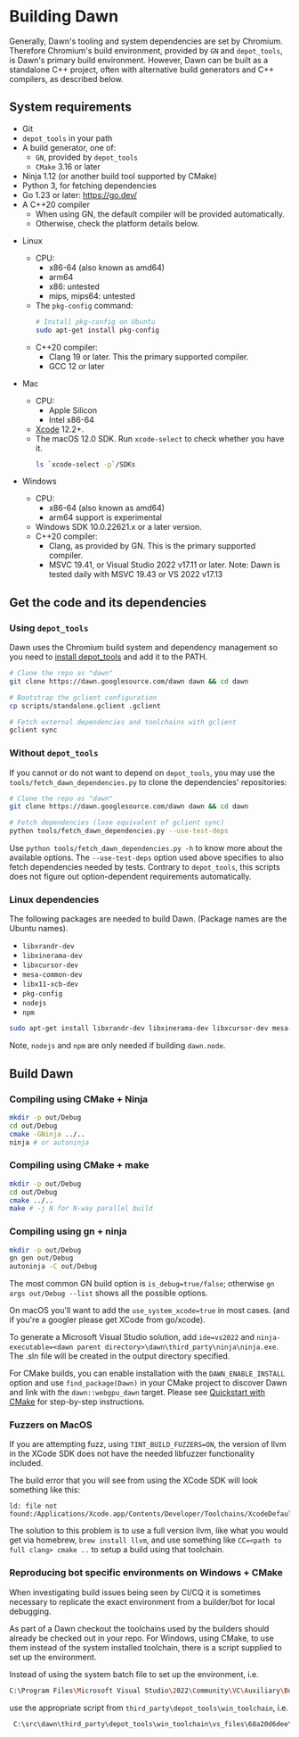 # Building Dawn

Generally, Dawn's tooling and system dependencies are set by Chromium.
Therefore Chromium's build environment, provided by `GN` and `depot_tools`,
is Dawn's primary build environment. However, Dawn can be built as a
standalone C++ project, often with alternative build generators and C++
compilers, as described below.

## System requirements

 * Git
 * `depot_tools` in your path
 * A build generator, one of:
    * `GN`, provided by `depot_tools`
    * `CMake` 3.16 or later
 * Ninja 1.12 (or another build tool supported by CMake)
 * Python 3, for fetching dependencies
 * Go 1.23 or later: https://go.dev/
 * A C++20 compiler
    * When using GN, the default compiler will be provided automatically.
    * Otherwise, check the platform details below.

- Linux
  - CPU:
    - x86-64 (also known as amd64)
    - arm64
    - x86: untested
    - mips, mips64: untested
  - The `pkg-config` command:
    ```sh
    # Install pkg-config on Ubuntu
    sudo apt-get install pkg-config
    ```
  - C++20 compiler:
    - Clang 19 or later. This the primary supported compiler.
    - GCC 12 or later

- Mac
  - CPU:
    - Apple Silicon
    - Intel x86-64
  - [Xcode](https://developer.apple.com/xcode/) 12.2+.
  - The macOS 12.0 SDK. Run `xcode-select` to check whether you have it.
    ```sh
    ls `xcode-select -p`/SDKs
    ```

- Windows
  - CPU:
    - x86-64 (also known as amd64)
    - arm64 support is experimental
  - Windows SDK 10.0.22621.x or a later version.
  - C++20 compiler:
    - Clang, as provided by GN. This is the primary supported compiler.
    - MSVC 19.41, or Visual Studio 2022 v17.11 or later.
      Note: Dawn is tested daily with MSVC 19.43 or VS 2022 v17.13


## Get the code and its dependencies

### Using `depot_tools`

Dawn uses the Chromium build system and dependency management so you need to [install depot_tools] and add it to the PATH.

[install depot_tools]: http://commondatastorage.googleapis.com/chrome-infra-docs/flat/depot_tools/docs/html/depot_tools_tutorial.html#_setting_up

```sh
# Clone the repo as "dawn"
git clone https://dawn.googlesource.com/dawn dawn && cd dawn

# Bootstrap the gclient configuration
cp scripts/standalone.gclient .gclient

# Fetch external dependencies and toolchains with gclient
gclient sync
```

### Without `depot_tools`

If you cannot or do not want to depend on `depot_tools`, you may use the `tools/fetch_dawn_dependencies.py` to clone the dependencies' repositories:

```sh
# Clone the repo as "dawn"
git clone https://dawn.googlesource.com/dawn dawn && cd dawn

# Fetch dependencies (lose equivalent of gclient sync)
python tools/fetch_dawn_dependencies.py --use-test-deps
```

Use `python tools/fetch_dawn_dependencies.py -h` to know more about the available options. The `--use-test-deps` option used above specifies to also fetch dependencies needed by tests. Contrary to `depot_tools`, this scripts does not figure out option-dependent requirements automatically.

### Linux dependencies

The following packages are needed to build Dawn. (Package names are the Ubuntu names).

* `libxrandr-dev`
* `libxinerama-dev`
* `libxcursor-dev`
* `mesa-common-dev`
* `libx11-xcb-dev`
* `pkg-config`
* `nodejs`
* `npm`

```sh
sudo apt-get install libxrandr-dev libxinerama-dev libxcursor-dev mesa-common-dev libx11-xcb-dev pkg-config nodejs npm
```

Note, `nodejs` and `npm` are only needed if building `dawn.node`.


## Build Dawn

### Compiling using CMake + Ninja
```sh
mkdir -p out/Debug
cd out/Debug
cmake -GNinja ../..
ninja # or autoninja
```

### Compiling using CMake + make
```sh
mkdir -p out/Debug
cd out/Debug
cmake ../..
make # -j N for N-way parallel build
```

### Compiling using gn + ninja
```sh
mkdir -p out/Debug
gn gen out/Debug
autoninja -C out/Debug
```

The most common GN build option is `is_debug=true/false`; otherwise
`gn args out/Debug --list` shows all the possible options.

On macOS you'll want to add the `use_system_xcode=true` in most cases.
(and if you're a googler please get XCode from go/xcode).

To generate a Microsoft Visual Studio solution, add `ide=vs2022` and
`ninja-executable=<dawn parent directory>\dawn\third_party\ninja\ninja.exe`.
The .sln file will be created in the output directory specified.

For CMake builds, you can enable installation with the `DAWN_ENABLE_INSTALL` option
and use `find_package(Dawn)` in your CMake project to discover Dawn and link with
the `dawn::webgpu_dawn` target. Please see [Quickstart with CMake](./quickstart-cmake.md)
for step-by-step instructions.

### Fuzzers on MacOS
If you are attempting fuzz, using `TINT_BUILD_FUZZERS=ON`, the version of llvm
in the XCode SDK does not have the needed libfuzzer functionality included.

The build error that you will see from using the XCode SDK will look something
like this:
```
ld: file not found:/Applications/Xcode.app/Contents/Developer/Toolchains/XcodeDefault.xctoolchain/usr/lib/clang/11.0.0/lib/darwin/libclang_rt.fuzzer_osx.a
```

The solution to this problem is to use a full version llvm, like what you would
get via homebrew, `brew install llvm`, and use something like `CC=<path to full
clang> cmake ..` to setup a build using that toolchain.

### Reproducing bot specific environments on Windows + CMake
When investigating build issues being seen by CI/CQ it is sometimes necessary
to replicate the exact environment from a builder/bot for local debugging.

As part of a Dawn checkout the toolchains used by the builders should already be
checked out in your repo. For Windows, using CMake, to use them instead of the
system installed toolchain, there is a script supplied to set up the
environment.

Instead of using the system batch file to set up the environment, i.e.
```sh
C:\Program Files\Microsoft Visual Studio\2022\Community\VC\Auxiliary\Build\vcvars64.bat
```
use the appropriate script from `third_party\depot_tools\win_toolchain`, i.e.
```sh
 C:\src\dawn\third_party\depot_tools\win_toolchain\vs_files\68a20d6dee\Windows Kits\10\bin\SetEnv.cmd
```
